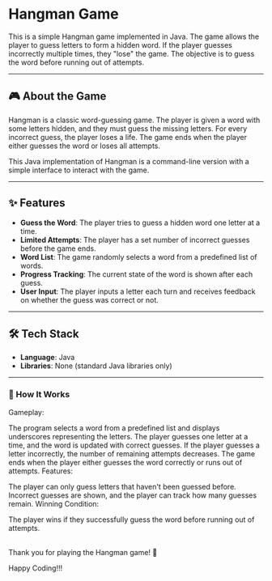 # Hangman Game 

This is a simple Hangman game implemented in Java. The game allows the player to guess letters to form a hidden word. If the player guesses incorrectly multiple times, they "lose" the game. The objective is to guess the word before running out of attempts.

---

## 🎮 About the Game  

Hangman is a classic word-guessing game. The player is given a word with some letters hidden, and they must guess the missing letters. For every incorrect guess, the player loses a life. The game ends when the player either guesses the word or loses all attempts.

This Java implementation of Hangman is a command-line version with a simple interface to interact with the game.

---

## ✨ Features  
- **Guess the Word**: The player tries to guess a hidden word one letter at a time.  
- **Limited Attempts**: The player has a set number of incorrect guesses before the game ends.  
- **Word List**: The game randomly selects a word from a predefined list of words.  
- **Progress Tracking**: The current state of the word is shown after each guess.  
- **User Input**: The player inputs a letter each turn and receives feedback on whether the guess was correct or not.  

---

## 🛠️ Tech Stack  
- **Language**: Java  
- **Libraries**: None (standard Java libraries only)  

---

### 📖 How It Works
Gameplay:

The program selects a word from a predefined list and displays underscores representing the letters.
The player guesses one letter at a time, and the word is updated with correct guesses.
If the player guesses a letter incorrectly, the number of remaining attempts decreases.
The game ends when the player either guesses the word correctly or runs out of attempts.
Features:

The player can only guess letters that haven't been guessed before.
Incorrect guesses are shown, and the player can track how many guesses remain.
Winning Condition:

The player wins if they successfully guess the word before running out of attempts. <br><br>

Thank you for playing the Hangman game! 🎉

Happy Coding!!!
